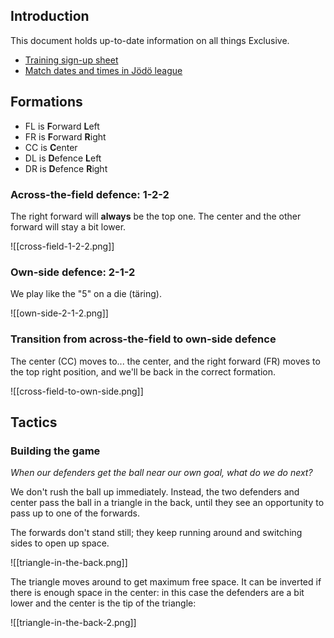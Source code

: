 ## Introduction

This document holds up-to-date information on all things Exclusive.

* [Training sign-up sheet](https://docs.google.com/spreadsheets/d/1-8pfj0shv6NbSPw79kbuiMgRmklzm7G7/edit#gid=595667172)
* [Match dates and times in Jödö league](https://www.jodo.ee/results-center)


## Formations

-   FL is **F**orward **L**eft
-   FR is **F**orward **R**ight
-   CC is **C**enter
-   DL is **D**efence **L**eft
-   DR is **D**efence **R**ight

### Across-the-field defence: 1-2-2

The right forward will **always** be the top one. The center and the other forward will stay a bit lower.

![[cross-field-1-2-2.png]]

### Own-side defence: 2-1-2

We play like the "5" on a die (täring).

![[own-side-2-1-2.png]]

### Transition from across-the-field to own-side defence

The center (CC) moves to... the center, and the right forward (FR) moves to the top right position, and we'll be back in the correct formation.

![[cross-field-to-own-side.png]]

## Tactics

### Building the game

_When our defenders get the ball near our own goal, what do we do next?_

We don't rush the ball up immediately. Instead, the two defenders and center pass the ball in a triangle in the back, until they see an opportunity to pass up to one of the forwards.

The forwards don't stand still; they keep running around and switching sides to open up space.

![[triangle-in-the-back.png]]

The triangle moves around to get maximum free space. It can be inverted if there is enough space in the center: in this case the defenders are a bit lower and the center is the tip of the triangle:

![[triangle-in-the-back-2.png]]
